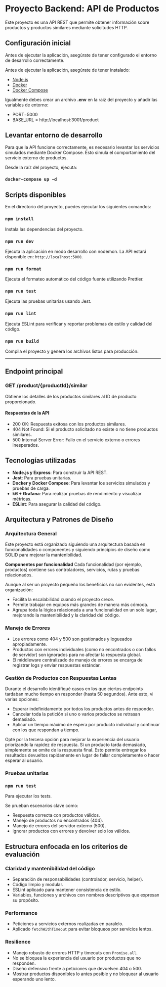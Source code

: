 # Proyecto Backend: API de Productos

Este proyecto es una API REST que permite obtener información sobre productos y productos similares mediante solicitudes HTTP.

## Configuración inicial

Antes de ejecutar la aplicación, asegúrate de tener configurado el entorno de desarrollo correctamente.

Antes de ejecutar la aplicación, asegúrate de tener instalado:

- [Node.js](https://nodejs.org/)
- [Docker](https://www.docker.com/)
- [Docker Compose](https://docs.docker.com/compose/)

Igualmente debes crear un archivo **.env** en la raiz del proyecto y añadir las variables de entorno:

- PORT=5000
- BASE_URL = http://localhost:3001/product

## Levantar entorno de desarrollo

Para que la API funcione correctamente, es necesario levantar los servicios simulados mediante Docker Compose. Esto simula el comportamiento del servicio externo de productos.

Desde la raíz del proyecto, ejecuta:

### `docker-compose up -d`

## Scripts disponibles

En el directorio del proyecto, puedes ejecutar los siguientes comandos:

### `npm install`

Instala las dependencias del proyecto.

### `npm run dev`

Ejecuta la aplicación en modo desarrollo con nodemon. La API estará disponible en: `http://localhost:5000`.

### `npm run format`

Ejecuta el formateo automático del código fuente utilizando Prettier.

### `npm run test`

Ejecuta las pruebas unitarias usando Jest.

### `npm run lint`

Ejecuta ESLint para verificar y reportar problemas de estilo y calidad del código.

### `npm run build`

Compila el proyecto y genera los archivos listos para producción.

---

## Endpoint principal

### GET /product/{productId}/similar

Obtiene los detalles de los productos similares al ID de producto proporcionado.

#### Respuestas de la API

- 200 OK: Respuesta exitosa con los productos similares.
- 404 Not Found: Si el producto solicitado no existe o no tiene productos similares.
- 500 Internal Server Error: Fallo en el servicio externo o errores inesperados.

## Tecnologías utilizadas

- **Node.js y Express**: Para construir la API REST.
- **Jest**: Para pruebas unitarias.
- **Docker y Docker Compose**: Para levantar los servicios simulados y pruebas de carga.
- **k6 + Grafana**: Para realizar pruebas de rendimiento y visualizar métricas.
- **ESLint**: Para asegurar la calidad del código.

## Arquitectura y Patrones de Diseño

### Arquitectura General

Este proyecto está organizado siguiendo una arquitectura basada en funcionalidades o componentes y siguiendo principios de diseño como SOLID para mejorar la mantenibilidad.

**Componentes por funcionalidad**
Cada funcionalidad (por ejemplo, productos) contiene sus controladores, servicios, rutas y pruebas relacionados.

Aunque al ser un proyecto pequeño los beneficios no son evidentes, esta organización:

- Facilita la escalabilidad cuando el proyecto crece.
- Permite trabajar en equipos más grandes de manera más cómoda.
- Agrupa toda la lógica relacionada a una funcionalidad en un solo lugar, mejorando la mantenibilidad y la claridad del código.

### Manejo de Errores

- Los errores como 404 y 500 son gestionados y logueados apropiadamente.
- Productos con errores individuales (como no encontrados o con fallos de servidor) son ignorados para no afectar la respuesta global.
- El middleware centralizado de manejo de errores se encarga de registrar logs y enviar respuestas estándar.

### Gestión de Productos con Respuestas Lentas

Durante el desarrollo identifiqué casos en los que ciertos endpoints tardaban mucho tiempo en responder (hasta 50 segundos). Ante esto, vi varias opciones:

- Esperar indefinidamente por todos los productos antes de responder.
- Cancelar toda la petición si uno o varios productos se retrasan demasiado.
- Aplicar un tiempo máximo de espera por producto individual y continuar con los que respondan a tiempo.

Opté por la tercera opción para mejorar la experiencia del usuario priorizando la rapidez de respuesta. Si un producto tarda demasiado, simplemente se omite de la respuesta final. Esto permite entregar los resultados devueltos rapidamente en lugar de fallar completamente o hacer esperar al usuario.

### Pruebas unitarias

### `npm run test`

Para ejecutar los tests.

Se prueban escenarios clave como:

- Respuesta correcta con productos válidos.
- Manejo de productos no encontrados (404).
- Manejo de errores del servidor externo (500).
- Ignorar productos con errores y devolver solo los válidos.

## Estructura enfocada en los criterios de evaluación

### Claridad y mantenibilidad del código

- Separación de responsabilidades (controlador, servicio, helper).
- Código limpio y modular.
- ESLint aplicado para mantener consistencia de estilo.
- Variables, funciones y archivos con nombres descriptivos que expresan su propósito.

### Performance

- Peticiones a servicios externos realizadas en paralelo.
- Aplicado `fetchWithTimeout` para evitar bloqueos por servicios lentos.

### Resilience

- Manejo robusto de errores HTTP y timeouts con `Promise.all`.
- No se bloquea la experiencia del usuario por productos que no responden.
- Diseño defensivo frente a peticiones que devuelven 404 o 500.
- Mostrar productos disponibles lo antes posible y no bloquear al usuario esperando uno lento.
